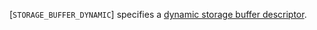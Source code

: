 [`STORAGE_BUFFER_DYNAMIC`] specifies a
[dynamic storage buffer
descriptor](https://www.khronos.org/registry/vulkan/specs/1.3-extensions/html/vkspec.html#descriptorsets-storagebufferdynamic).